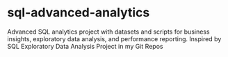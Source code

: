 # sql-advanced-analytics
Advanced SQL analytics project with datasets and scripts for business insights, exploratory data analysis, and performance reporting. Inspired by SQL Exploratory Data Analysis Project in my Git Repos
